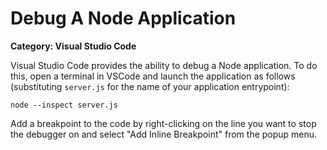 # Debug A Node Application

__Category: Visual Studio Code__

Visual Studio Code provides the ability to debug a Node application. To do this, open a terminal in VSCode and launch the application as follows (substituting `server.js` for the name of your application entrypoint):

```
node --inspect server.js
```

Add a breakpoint to the code by right-clicking on the line you want to stop the debugger on and select "Add Inline Breakpoint" from the popup menu.